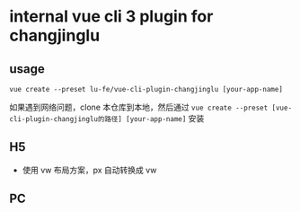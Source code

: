 # internal vue cli 3 plugin for changjinglu

## usage

`vue create --preset lu-fe/vue-cli-plugin-changjinglu [your-app-name]`

如果遇到网络问题，clone 本仓库到本地，然后通过 `vue create --preset [vue-cli-plugin-changjinglu的路径] [your-app-name]` 安装

## H5

* 使用 vw 布局方案，px 自动转换成 vw

## PC
